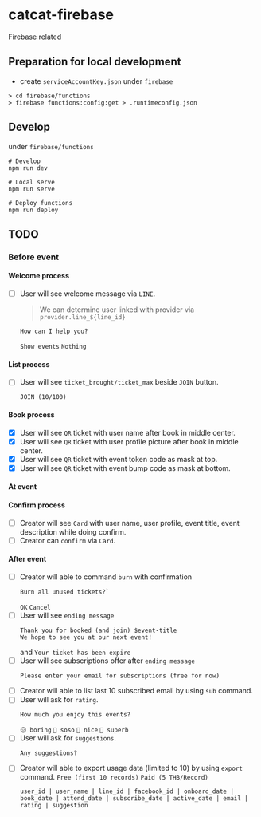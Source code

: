 # catcat-firebase

Firebase related

## Preparation for local development

- create `serviceAccountKey.json` under `firebase`

```shell
> cd firebase/functions
> firebase functions:config:get > .runtimeconfig.json
```

## Develop

under `firebase/functions`

```shell
# Develop
npm run dev

# Local serve
npm run serve

# Deploy functions
npm run deploy
```

## TODO
### Before event
#### Welcome process
- [ ] User will see welcome message via `LINE`.
  > We can determine user linked with provider via `provider.line_${line_id}`
  ```
  How can I help you?
  ```
  `Show events` `Nothing`

#### List process
- [ ] User will see `ticket_brought/ticket_max` beside `JOIN` button.
  ```
  JOIN (10/100)
  ```

#### Book process
- [x] User will see `QR` ticket with user name after book in middle center.
- [x] User will see `QR` ticket with user profile picture after book in middle center.
- [x] User will see `QR` ticket with event token code as mask at top.
- [x] User will see `QR` ticket with event bump code as mask at bottom.

#### At event
#### Confirm process
- [ ] Creator will see `Card` with user name, user profile, event title, event description while doing confirm.
- [ ] Creator can `confirm` via `Card`.

#### After event
- [ ] Creator will able to command `burn` with confirmation 
  ```
  Burn all unused tickets?` 
  ```
  `OK` `Cancel`
- [ ] User will see `ending message`
  ```
  Thank you for booked (and join) $event-title
  We hope to see you at our next event!
  ```
  and `Your ticket has been expire`
- [ ] User will see subscriptions offer after `ending message`
  ```
  Please enter your email for subscriptions (free for now)
  ```
- [ ] Creator will able to list last 10 subscribed email by using `sub` command.
- [ ] User will ask for `rating`.
  ```
  How much you enjoy this events?
  ```
  `😑 boring` `🤔 soso` `🙂 nice` `🤩 superb`
- [ ] User will ask for `suggestions`.
  ```
  Any suggestions?
  ```
- [ ] Creator will able to export usage data (limited to 10) by using `export` command.
  `Free (first 10 records)` `Paid (5 THB/Record)`
  ```
  user_id | user_name | line_id | facebook_id | onboard_date | book_date | attend_date | subscribe_date | active_date | email | rating | suggestion
  ```